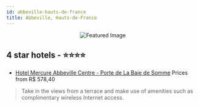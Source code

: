 ```yaml
---
id: abbeville-hauts-de-france
title: Abbeville, Hauts-de-France
---
```


<center><img src="https://i.travelapi.com/hotels/1000000/110000/107600/107558/7566cfde_z.jpg" alt="Featured Image" /></center>


##  4 star hotels - ⭐️⭐️⭐️⭐️

-    [Hotel Mercure Abbeville Centre - Porte de La Baie de Somme](https://us.hurb.com/hotels/abbeville/hotel-mercure-abbeville-centre-porte-de-la-baie-de-somme-JNP-JP843522?cmp=18055) Prices from R$ 578,40
   > Take in the views from a terrace and make use of amenities such as complimentary wireless Internet access.
